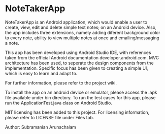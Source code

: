 # NoteTakerApp

NoteTakerApp is an Android application, which would enable a user to create, view, edit and delete simple text notes; on an Android device. Also, the app includes three extensions, namely adding diferent background color to every note, ability to view multiple notes at once and emailing/messaging a note. 

This app has been developed using Android Studio IDE, with references taken from the official Android documentation developer.android.com. MVC architecture has been used, to seperate the design components from the implementation. Specific focus has been given to creating a simple UI, which is easy to learn and adapt to.

For further information, please refer to the project wiki.

To install the app on an android device or emulator, please access the .apk file available under bin directory. To run the test cases for this app, please run the ApplicationTest.java class on Android Studio.

MIT licensing has been added to this project. For licensing information, please refer to LICENSE file under Files tab.

Author: Subramanian Arunachalam
